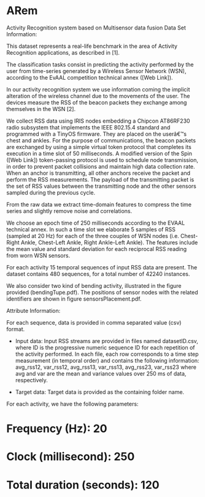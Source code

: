 # ARem
Activity Recognition system based on Multisensor data fusion
Data Set Information:

This dataset represents a real-life benchmark in the area of Activity Recognition applications, as described in [1].

The classification tasks consist in predicting the activity performed by the user from time-series generated by a Wireless Sensor Network (WSN), according to the EvAAL competition technical annex ([Web Link]).

In our activity recognition system we use information coming the implicit alteration of the wireless channel due to the movements of the user. The devices measure the RSS of the beacon packets they exchange among themselves in the WSN [2].

We collect RSS data using IRIS nodes embedding a Chipcon AT86RF230 radio subsystem that implements the IEEE 802.15.4 standard and programmed with a TinyOS firmware. They are placed on the userâ€™s chest and ankles. For the purpose of communications, the beacon packets are exchanged by using a simple virtual token protocol that completes its execution in a time slot of 50 milliseconds. A modified version of the Spin ([Web Link]) token-passing protocol is used to schedule node transmission, in order to prevent packet collisions and maintain high data collection rate. When an anchor is transmitting, all other anchors receive the packet and perform the RSS measurements. The payload of the transmitting packet is the set of RSS values between the transmitting node and the other sensors sampled during the previous cycle.

From the raw data we extract time-domain features to compress the time series and slightly remove noise and correlations.

We choose an epoch time of 250 milliseconds according to the EVAAL technical annex. In such a time slot we elaborate 5 samples of RSS (sampled at 20 Hz) for each of the three couples of WSN nodes (i.e. Chest-Right Ankle, Chest-Left Ankle, Right Ankle-Left Ankle). The features include the mean value and standard deviation for each reciprocal RSS reading from worn WSN sensors.

For each activity 15 temporal sequences of input RSS data are present. The dataset contains 480 sequences, for a total number of 42240 instances.

We also consider two kind of bending activity, illustrated in the figure provided (bendingTupe.pdf). The positions of sensor nodes with the related identifiers are shown in figure sensorsPlacement.pdf.

Attribute Information:

For each sequence, data is provided in comma separated value (csv) format.

- Input data:
Input RSS streams are provided in files named datasetID.csv, where ID is the progressive numeric sequence ID for each repetition of the activity performed.
In each file, each row corresponds to a time step measurement (in temporal order) and contains the following information:
avg_rss12, var_rss12, avg_rss13, var_rss13, avg_rss23, var_rss23
where avg and var are the mean and variance values over 250 ms of data, respectively.

- Target data:
Target data is provided as the containing folder name.

For each activity, we have the following parameters:
# Frequency (Hz): 20
# Clock (millisecond): 250
# Total duration (seconds): 120

